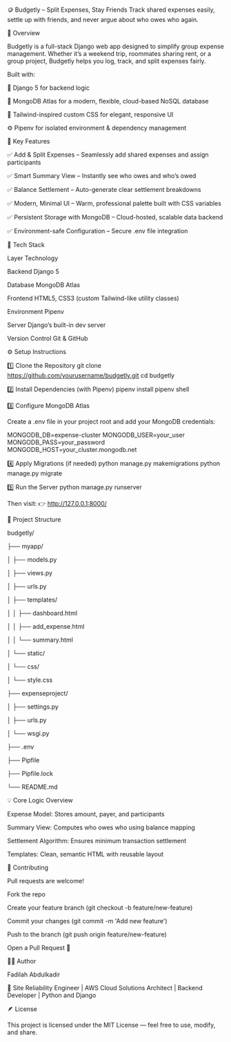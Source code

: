 🪙 Budgetly – Split Expenses, Stay Friends
Track shared expenses easily, settle up with friends, and never argue about who owes who again.

🌟 Overview

Budgetly is a full-stack Django web app designed to simplify group expense management. Whether it’s a weekend trip, roommates sharing rent, or a group project, Budgetly helps you log, track, and split expenses fairly.

Built with:

🐍 Django 5 for backend logic

🍃 MongoDB Atlas for a modern, flexible, cloud-based NoSQL database

🎨 Tailwind-inspired custom CSS for elegant, responsive UI

⚙️ Pipenv for isolated environment & dependency management

🚀 Key Features

✅ Add & Split Expenses – Seamlessly add shared expenses and assign participants

✅ Smart Summary View – Instantly see who owes and who’s owed

✅ Balance Settlement – Auto-generate clear settlement breakdowns

✅ Modern, Minimal UI – Warm, professional palette built with CSS variables

✅ Persistent Storage with MongoDB – Cloud-hosted, scalable data backend

✅ Environment-safe Configuration – Secure .env file integration

🧠 Tech Stack

Layer	Technology

Backend	Django 5

Database	MongoDB Atlas

Frontend	HTML5, CSS3 (custom Tailwind-like utility classes)

Environment	Pipenv

Server	Django’s built-in dev server

Version Control	Git & GitHub


⚙️ Setup Instructions

1️⃣ Clone the Repository
git clone https://github.com/yourusername/budgetly.git
cd budgetly

2️⃣ Install Dependencies (with Pipenv)
pipenv install
pipenv shell

3️⃣ Configure MongoDB Atlas

Create a .env file in your project root and add your MongoDB credentials:

MONGODB_DB=expense-cluster
MONGODB_USER=your_user
MONGODB_PASS=your_password
MONGODB_HOST=your_cluster.mongodb.net

4️⃣ Apply Migrations (if needed)
python manage.py makemigrations
python manage.py migrate

5️⃣ Run the Server
python manage.py runserver


Then visit:
👉 http://127.0.0.1:8000/

📁 Project Structure

budgetly/

├── myapp/

│   ├── models.py

│   ├── views.py

│   ├── urls.py

│   ├── templates/

│   │   ├── dashboard.html

│   │   ├── add_expense.html

│   │   └── summary.html

│   └── static/

│       └── css/

│           └── style.css

├── expenseproject/

│   ├── settings.py

│   ├── urls.py

│   └── wsgi.py

├── .env

├── Pipfile

├── Pipfile.lock

└── README.md


💡 Core Logic Overview

Expense Model: Stores amount, payer, and participants

Summary View: Computes who owes who using balance mapping

Settlement Algorithm: Ensures minimum transaction settlement

Templates: Clean, semantic HTML with reusable layout


🤝 Contributing

Pull requests are welcome!

Fork the repo

Create your feature branch (git checkout -b feature/new-feature)

Commit your changes (git commit -m 'Add new feature')

Push to the branch (git push origin feature/new-feature)

Open a Pull Request 🚀

🧑‍💻 Author

Fadilah Abdulkadir

💼 Site Reliability Engineer | AWS Cloud Solutions Architect | Backend Developer | Python and Django


🪶 License

This project is licensed under the MIT License — feel free to use, modify, and share.
